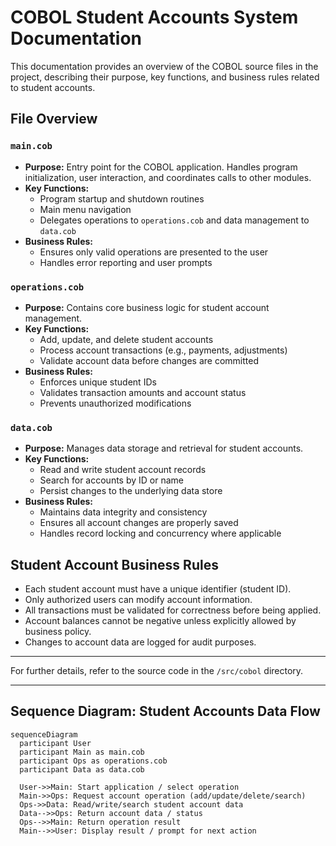 # COBOL Student Accounts System Documentation

This documentation provides an overview of the COBOL source files in the project, describing their purpose, key functions, and business rules related to student accounts.

## File Overview

### `main.cob`
- **Purpose:** Entry point for the COBOL application. Handles program initialization, user interaction, and coordinates calls to other modules.
- **Key Functions:**
  - Program startup and shutdown routines
  - Main menu navigation
  - Delegates operations to `operations.cob` and data management to `data.cob`
- **Business Rules:**
  - Ensures only valid operations are presented to the user
  - Handles error reporting and user prompts

### `operations.cob`
- **Purpose:** Contains core business logic for student account management.
- **Key Functions:**
  - Add, update, and delete student accounts
  - Process account transactions (e.g., payments, adjustments)
  - Validate account data before changes are committed
- **Business Rules:**
  - Enforces unique student IDs
  - Validates transaction amounts and account status
  - Prevents unauthorized modifications

### `data.cob`
- **Purpose:** Manages data storage and retrieval for student accounts.
- **Key Functions:**
  - Read and write student account records
  - Search for accounts by ID or name
  - Persist changes to the underlying data store
- **Business Rules:**
  - Maintains data integrity and consistency
  - Ensures all account changes are properly saved
  - Handles record locking and concurrency where applicable

## Student Account Business Rules
- Each student account must have a unique identifier (student ID).
- Only authorized users can modify account information.
- All transactions must be validated for correctness before being applied.
- Account balances cannot be negative unless explicitly allowed by business policy.
- Changes to account data are logged for audit purposes.

---
For further details, refer to the source code in the `/src/cobol` directory.

---

## Sequence Diagram: Student Accounts Data Flow

```mermaid
sequenceDiagram
  participant User
  participant Main as main.cob
  participant Ops as operations.cob
  participant Data as data.cob

  User->>Main: Start application / select operation
  Main->>Ops: Request account operation (add/update/delete/search)
  Ops->>Data: Read/write/search student account data
  Data-->>Ops: Return account data / status
  Ops-->>Main: Return operation result
  Main-->>User: Display result / prompt for next action
```